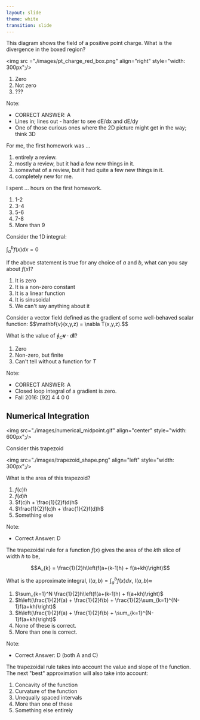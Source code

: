 ```yaml
---
layout: slide
theme: white
transition: slide
---
```


<section data-markdown>

This diagram shows the field of a positive point charge. What is the divergence in the boxed region?

<img src ="./images/pt_charge_red_box.png" align="right" style="width: 300px";/>

1. Zero
2. Not zero
3. ???

Note:
* CORRECT ANSWER: A
* Lines in; lines out - harder to see dE/dx and dE/dy
* One of those curious ones where the 2D picture might get in the way; think 3D

</section>

<section data-markdown>

For me, the first homework was ...

1. entirely a review.
2. mostly a review, but it had a few new things in it.
3. somewhat of a review, but it had quite a few new things in it.
4. completely new for me.

</section>

<section data-markdown>
I spent ... hours on the first homework.

1. 1-2
2. 3-4
3. 5-6
4. 7-8
5. More than 9
</section>

<section data-markdown>

Consider the 1D integral:

$\int_a^b f(x) dx = 0$

If the above statement is true for any choice of $a$ and $b$, what can you say about $f(x)$?

1. It is zero
2. It is a non-zero constant
3. It is a linear function
4. It is sinusoidal
5. We can't say anything about it

</section>

<section data-markdown>
Consider a vector field defined as the gradient of some well-behaved scalar function:
$$\mathbf{v}(x,y,z) = \nabla T(x,y,z).$$

What is the value of $\oint_C \mathbf{v} \cdot d\mathbf{l}$?

1. Zero
2. Non-zero, but finite
3. Can't tell without a function for $T$

Note:
* CORRECT ANSWER: A
* Closed loop integral of a gradient is zero.
* Fall 2016: [92] 4 4 0 0

</section>

<section data-markdown>

## Numerical Integration

<img src="./images/numerical_midpoint.gif" align="center" style="width: 600px";/>

</section>

<section data-markdown>

Consider this trapezoid

<img src="./images/trapezoid_shape.png" align="left" style="width: 300px";/>

What is the area of this trapezoid?

1. $f(c)h$
2. $f(d)h$
3. $f(c)h + \frac{1}{2}f(d)h$
4. $\frac{1}{2}f(c)h + \frac{1}{2}f(d)h$
5. Something else

Note:
* Correct Answer: D
</section>

<section data-markdown>

The trapezoidal rule for a function $f(x)$ gives the area of the $k$th slice of width $h$ to be,

$$A_{k} = \frac{1}{2}h\left(f(a+(k-1)h) + f(a+kh)\right)$$

What is the approximate integral, $I(a,b) = \int_a^b f(x) dx$, $I(a,b) \approx$

1. $\sum_{k=1}^N \frac{1}{2}h\left(f(a+(k-1)h) + f(a+kh)\right)$
2. $h\left(\frac{1}{2}f(a) + \frac{1}{2}f(b) + \frac{1}{2}\sum_{k=1}^{N-1}f(a+kh)\right)$
3. $h\left(\frac{1}{2}f(a) + \frac{1}{2}f(b) + \sum_{k=1}^{N-1}f(a+kh)\right)$
4. None of these is correct.
4. More than one is correct.

Note:
* Correct Answer: D (both A and C)

</section>

<section data-markdown>

The trapezoidal rule takes into account the value and slope of the function. The next "best" approximation will also take into account:

1. Concavity of the function
2. Curvature of the function
3. Unequally spaced intervals
4. More than one of these
5. Something else entirely

</section>
